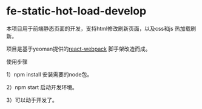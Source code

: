 # fe-static-hot-load-develop
本项目用于前端静态页面的开发，支持html修改刷新页面，以及css和js 热加载刷新。

项目是基于yeoman提供的[react-webpack](https://github.com/react-webpack-generators/generator-react-webpack) 脚手架改造而成。

使用步骤

1）npm install 安装需要的node包。

2）npm start 启动开发环境。

3）可以动手开发了。

